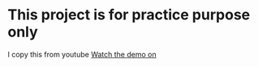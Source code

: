 # This project is for practice purpose only

I copy this from youtube [Watch the demo on](https://www.youtube.com/watch?v=j3YhwyliwsY&t=6s)
